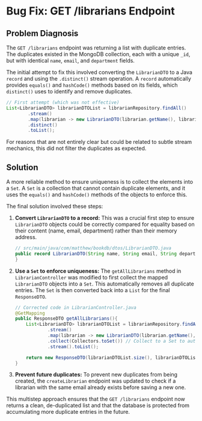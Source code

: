 # Bug Fix: GET /librarians Endpoint

## Problem Diagnosis

The `GET /librarians` endpoint was returning a list with duplicate entries. The duplicates existed in the MongoDB collection, each with a unique `_id`, but with identical `name`, `email`, and `department` fields.

The initial attempt to fix this involved converting the `LibrarianDTO` to a Java `record` and using the `.distinct()` stream operation. A `record` automatically provides `equals()` and `hashCode()` methods based on its fields, which `distinct()` uses to identify and remove duplicates.

```java
// First attempt (which was not effective)
List<LibrarianDTO> librarianDTOList = librarianRepository.findAll()
        .stream()
        .map(librarian -> new LibrarianDTO(librarian.getName(), librarian.getEmail(), librarian.getDepartment()))
        .distinct()
        .toList();
```

For reasons that are not entirely clear but could be related to subtle stream mechanics, this did not filter the duplicates as expected.

## Solution

A more reliable method to ensure uniqueness is to collect the elements into a `Set`. A `Set` is a collection that cannot contain duplicate elements, and it uses the `equals()` and `hashCode()` methods of the objects to enforce this.

The final solution involved these steps:

1.  **Convert `LibrarianDTO` to a record:** This was a crucial first step to ensure `LibrarianDTO` objects could be correctly compared for equality based on their content (name, email, department) rather than their memory address.

    ```java
    // src/main/java/com/matthew/bookdb/dtos/LibrarianDTO.java
    public record LibrarianDTO(String name, String email, String department) {
    }
    ```

2.  **Use a `Set` to enforce uniqueness:** The `getAllLibrarians` method in `LibrarianController` was modified to first collect the mapped `LibrarianDTO` objects into a `Set`. This automatically removes all duplicate entries. The `Set` is then converted back into a `List` for the final `ResponseDTO`.

    ```java
    // Corrected code in LibrarianController.java
    @GetMapping
    public ResponseDTO getAllLibrarians(){
        List<LibrarianDTO> librarianDTOList = librarianRepository.findAll()
                .stream()
                .map(librarian -> new LibrarianDTO(librarian.getName(),librarian.getEmail(), librarian.getDepartment()))
                .collect(Collectors.toSet()) // Collect to a Set to automatically handle duplicates
                .stream().toList();

        return new ResponseDTO(librarianDTOList.size(), librarianDTOList, "success");
    }
    ```

3.  **Prevent future duplicates:** To prevent new duplicates from being created, the `createLibrarian` endpoint was updated to check if a librarian with the same email already exists before saving a new one.

This multistep approach ensures that the `GET /librarians` endpoint now returns a clean, de-duplicated list and that the database is protected from accumulating more duplicate entries in the future.